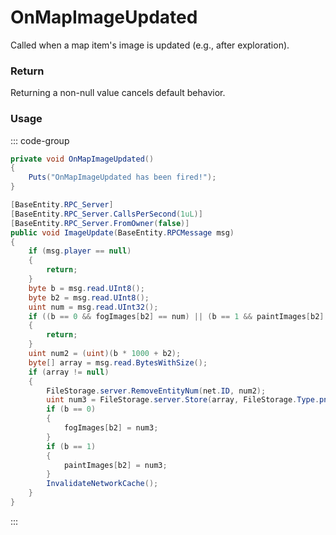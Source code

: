 # OnMapImageUpdated
<Badge type="info" text="Item"/>[<Badge type="danger" text="Carbon Compatible"/>](https://github.com/CarbonCommunity/Carbon)[<Badge type="warning" text="Oxide Compatible"/>](https://github.com/OxideMod/Oxide.Rust)
Called when a map item's image is updated (e.g., after exploration).

### Return
Returning a non-null value cancels default behavior.

### Usage
::: code-group
```csharp [Example]
private void OnMapImageUpdated()
{
	Puts("OnMapImageUpdated has been fired!");
}
```
```csharp [Source — Assembly-CSharp @ MapEntity]
[BaseEntity.RPC_Server]
[BaseEntity.RPC_Server.CallsPerSecond(1uL)]
[BaseEntity.RPC_Server.FromOwner(false)]
public void ImageUpdate(BaseEntity.RPCMessage msg)
{
	if (msg.player == null)
	{
		return;
	}
	byte b = msg.read.UInt8();
	byte b2 = msg.read.UInt8();
	uint num = msg.read.UInt32();
	if ((b == 0 && fogImages[b2] == num) || (b == 1 && paintImages[b2] == num))
	{
		return;
	}
	uint num2 = (uint)(b * 1000 + b2);
	byte[] array = msg.read.BytesWithSize();
	if (array != null)
	{
		FileStorage.server.RemoveEntityNum(net.ID, num2);
		uint num3 = FileStorage.server.Store(array, FileStorage.Type.png, net.ID, num2);
		if (b == 0)
		{
			fogImages[b2] = num3;
		}
		if (b == 1)
		{
			paintImages[b2] = num3;
		}
		InvalidateNetworkCache();
	}
}

```
:::
